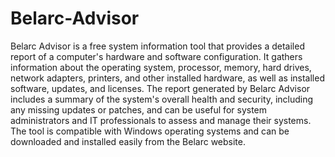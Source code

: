# Belarc-Advisor
Belarc Advisor is a free system information tool that provides a detailed report of a computer's hardware and software configuration. It gathers information about the operating system, processor, memory, hard drives, network adapters, printers, and other installed hardware, as well as installed software, updates, and licenses. The report generated by Belarc Advisor includes a summary of the system's overall health and security, including any missing updates or patches, and can be useful for system administrators and IT professionals to assess and manage their systems. The tool is compatible with Windows operating systems and can be downloaded and installed easily from the Belarc website.
